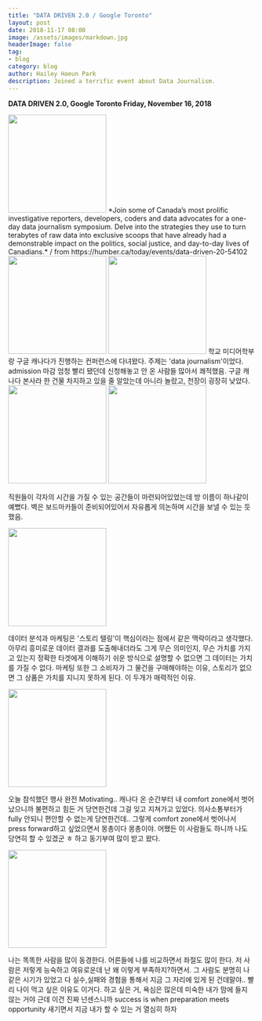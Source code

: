 ```yaml
---
title: "DATA DRIVEN 2.0 / Google Toronto"
layout: post
date: 2018-11-17 08:00
image: /assets/images/markdown.jpg
headerImage: false
tag:
- blog
category: blog
author: Hailey Haeun Park
description: Joined a terrific event about Data Journalism.
---
```

**DATA DRIVEN 2.0, Google Toronto
Friday, November 16, 2018**

<img src="hailey99.github.io/Assets/can0.png" width="200">
*Join some of Canada’s most prolific investigative reporters, developers, coders and data advocates for a one-day data journalism symposium. Delve into the strategies they use to turn terabytes of raw data into exclusive scoops that have already had a demonstrable impact on the politics, social justice, and day-to-day lives of Canadians.* / from https://humber.ca/today/events/data-driven-20-54102


<img src="http://hailey99.github.io/Assets/can1.jpg" width="200">
<img src="http://hailey99.github.io/Assets/can2.jpeg" width="200">
학교 미디어학부랑 구글 캐나다가 진행하는 컨퍼런스에 다녀왔다. 주제는 'data journalism'이었다. admission 마감 엄청 빨리 됐던데 신청해놓고 안 온 사람들 많아서 쾌적했음. 구글 캐나다 본사라 한 건물 차지하고 있을 줄 알았는데 아니라 놀랐고, 천장이 굉장히 낮았다.


<img src="http://hailey99.github.io/Assets/can3.jpeg" width="200">
<img src="http://hailey99.github.io/Assets/can4.jpg" width="200">

직원들이 각자의 시간을 가질 수 있는 공간들이 마련되어있었는데 방 이름이 하나같이 예뻤다. 벽은 보드마카들이 준비되어있어서 자유롭게 의논하며 시간을 보낼 수 있는 듯했음.

<img src="http://hailey99.github.io/Assets/can5.jpeg" width="200">

데이터 분석과 마케팅은 '스토리 텔링'이 핵심이라는 점에서 같은 맥락이라고 생각했다. 아무리 흥미로운 데이터 결과를 도출해내더라도 그게 무슨 의미인지, 무슨 가치를 가지고 있는지 정확한 타겟에게 이해하기 쉬운 방식으로 설명할 수 없으면 그 데이터는 가치를 가질 수 없다. 마케팅 또한 그 소비자가 그 물건을 구매해야하는 이유, 스토리가 없으면 그 상품은 가치를 지니지 못하게 된다. 이 두개가 매력적인 이유.


<img src="http://hailey99.github.io/Assets/can7.jpeg" width="200">

오늘 참석했던 행사 완전 Motivating.. 캐나다 온 순간부터 내 comfort zone에서 벗어났으니까 불편하고 힘든 거 당연한건데 그걸 잊고 지쳐가고 있었다. 의사소통부터가 fully 안되니 편안할 수 없는게 당연한건데.. 그렇게 comfort zone에서 벗어나서 press forward하고 싶었으면서 몽총이다 몽총이야. 어쨌든 이 사람들도 하니까 나도 당연히 할 수 있겠군 ㅎ 하고 동기부여 많이 받고 왔다.


<img src="http://hailey99.github.io/Assets/can8.jpg" width="200">

나는 똑똑한 사람을 많이 동경한다. 어른들에 나를 비교하면서 좌절도 많이 한다. 저 사람은 저렇게 능숙하고 여유로운데 난 왜 이렇게 부족하지?하면서. 그 사람도 분명히 나같은 시기가 있었고 다 실수,실패와 경험을 통해서 지금 그 자리에 있게 된 건데말야.. 빨리 나이 먹고 싶은 이유도 이거다. 하고 싶은 거, 욕심은 많은데 미숙한 내가 맘에 들지 않는 거야 근데 이건 진짜 넌센스니까 success is when preparation meets opportunity 새기면서 지금 내가 할 수 있는 거 열심히 하자
